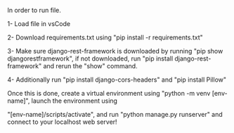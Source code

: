 In order to run file.

1- Load file in vsCode

2- Download requirements.txt using "pip install -r requirements.txt"

3- Make sure django-rest-framework is downloaded by running "pip show djangorestframework", if not downloaded, run "pip install django-rest-framework" and rerun the "show" command.

4- Additionally run "pip install django-cors-headers" and "pip install Pillow"

Once this is done, create a virtual environment using "python -m venv [env-name]", launch the environment using

"[env-name]/scripts/activate", and run "python manage.py runserver" and connect to your localhost web server!

